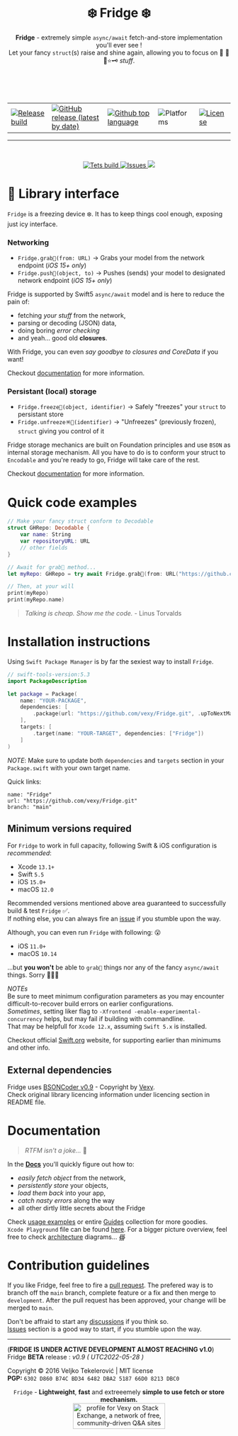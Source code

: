 <h1 align="center">
❄️ Fridge ❄️
</h1>

<p align="center">
  <b>Fridge</b> - extremely simple <code>async/await</code> fetch-and-store implementation you'll ever see !<br>
  Let your fancy <code>struct</code>(s) raise and shine again, allowing you to focus on 💬 🥊🤖⭐️🗝 <i>stuff</i>.<br><br>
</p>
<br><br>

<table style="width:100%">
  <!-- <tr>
    <th># HEADERS HIDDEN #</th>
  </tr> -->
  <tr style="outline: thin; vertical-align: middle">
    <td>
        <a href=https://github.com/vexy/Fridge/actions/workflows/release_workflow.yml">
            <img alt="Release build" src="https://github.com/vexy/Fridge/actions/workflows/release_workflow.yml/badge.svg">
        </a>
    </td>
    <td>
        <a href="https://github.com/vexy/Fridge/releases">
            <img alt="GitHub release (latest by date)" src="https://img.shields.io/github/v/release/vexy/Fridge?color=green&display_name=release&label=Latest%20release">
        </a>
    </td>
    <td><a href="https://github.com/vexy/Fridge/search?l=swift"><img alt="Github top language" src="https://img.shields.io/github/languages/top/vexy/Fridge"></a></td>
    <td><img alt="Platforms" src="https://img.shields.io/badge/Platform-iOS%2C%20macOS%2C%20tvOS%2C%20watchOS-blue"></td>
    <td><a href="https://github.com/vexy/Fridge/blob/master/LICENSE"><img alt="License" src="https://img.shields.io/github/license/vexy/Fridge"></a></td>
  </tr>
</table>
</p>

---

<br>
<p align="center">
  <a href="https://github.com/vexy/Fridge/actions/workflows/tests_workflow.yml">
    <img alt="Tets build" src="https://github.com/vexy/Fridge/actions/workflows/tests_workflow.yml/badge.svg">
  </a>
  <a href="https://github.com/vexy/Fridge/issues">
    <img alt="Issues" src="https://img.shields.io/github/issues/vexy/fridge">
  </a>
  <img src="https://img.shields.io/github/languages/code-size/vexy/fridge?color=g">
</p>

# 💠 Library interface
`Fridge` is a freezing device ❄️. It has to keep things cool enough, exposing just icy interface.

### Networking
  - `Fridge.grab🔮(from: URL)` -> Grabs your model from the network endpoint (_iOS 15+ only_)
  - `Fridge.push📡(object, to)` -> Pushes (sends) your model to designated network endpoint (_iOS 15+ only_)
  
Fridge is supported by Swift5 `async/await` model and is here to reduce the pain of:
  - fetching _your stuff_ from the network,
  - parsing or decoding (JSON) data,
  - doing boring _error checking_
  - and yeah... good old **closures**.

With Fridge, you can even _say goodbye to closures and CoreData_ if you want!  

Checkout [documentation](Guides/Usage.md) for more information.    

### Persistant (local) storage
  - `Fridge.freeze🧊(object, identifier)` -> Safely "freezes" your `struct` to persistant store
  - `Fridge.unfreeze🪅🎉(identifier)` -> "Unfreezes" (previously frozen), `struct` giving you control of it

Fridge storage mechanics are built on Foundation principles and use `BSON` as internal storage mechanism. All you have to do is to conform your struct to `Encodable` and you're ready to go, Fridge will take care of the rest.  
  
Checkout [documentation](Guides/Usage.md) for more information.  

# Quick code examples
```Swift
// Make your fancy struct conform to Decodable
struct GHRepo: Decodable {
    var name: String
    var repositoryURL: URL
    // other fields
}

// Await for grab🔮 method...
let myRepo: GHRepo = try await Fridge.grab🔮(from: URL("https://github.com/vexy/")!)

// Then, at your will
print(myRepo)
print(myRepo.name)
```  

> _Talking is cheap. Show me the code._ - Linus Torvalds

# Installation instructions
Using `Swift Package Manager` is by far the sexiest way to install `Fridge`.

```Swift
// swift-tools-version:5.3
import PackageDescription

let package = Package(
    name: "YOUR-PACKAGE",
    dependencies: [
        .package(url: "https://github.com/vexy/Fridge.git", .upToNextMajor(from: "0.9"))
    ],
    targets: [
        .target(name: "YOUR-TARGET", dependencies: ["Fridge"])
    ]
)
```
*NOTE*: Make sure to update both `dependencies` and `targets` section in your `Package.swift` with your own target name.  

  
Quick links:
```
name: "Fridge"
url: "https://github.com/vexy/Fridge.git"
branch: "main"
```

## Minimum versions required
For `Fridge` to work in full capacity, following Swift & iOS configuration is _recommended_:
  - Xcode `13.1+`
  - Swift `5.5`
  - iOS `15.0+`
  - macOS `12.0`
  
Recommended versions mentioned above area guaranteed to successfully build & test `Fridge` ✅.  
If nothing else, you can always fire an [issue](https://github.com/vexy/Fridge/issues) if you stumble upon the way.
  
Although, you can even run `Fridge` with following: 😮 
  - iOS `11.0+`
  - macOS `10.14`
  
...but **you won't** be able to `grab🔮` things nor any of the fancy `async/await` things. Sorry 🤷🏻‍♂️

*NOTEs*  
Be sure to meet minimum configuration parameters as you may encounter difficult-to-recover build errors on earlier configurations.  
_Sometimes_, setting liker flag to `-Xfrontend -enable-experimental-concurrency` helps, but may fail if building with commandline.  
That may be helpfull for `Xcode 12.x`, assuming `Swift 5.x` is installed.  

Checkout official [Swift.org](https://www.swift.org/) website, for supporting earlier than minimums and other info.

## External dependencies
Fridge uses [BSONCoder v0.9](https://github.com/vexy/bsoncoder) - Copyright by [Vexy](https://github.com/vexy).  
Check original library licencing information under licencing section in README file.

# Documentation
> _RTFM isn't a joke..._ 🥴 
    
In the **[Docs](Guides/Usage.md)** you'll quickly figure out how to:
  - *easily fetch object* from the network,
  - *persistently store* your objects,
  - *load them back* into your app,
  - *catch nasty errors* along the way
  - all other dirtly little secrets about the Fridge
  
Check [usage examples](Guides/Examples) or entire [Guides](Guides/) collection for more goodies.  
`Xcode Playground` file can be found [here](Guides/Examples/Fridge-basics.playground).
For a bigger picture overview, feel free to check [architecture](Guides/Fridge.diagram.md) diagrams... ∰      


# Contribution guidelines
If you like Fridge, feel free to fire a [pull request](https://github.com/vexy/Fridge/pulls).
The prefered way is to branch off the `main` branch, complete feature or a fix and then merge to `development`. After the pull request has been approved, your change will be merged to `main`.  

Don't be affraid to start any [discussions](https://github.com/vexy/Fridge/discussions) if you think so.  
[Issues](https://github.com/vexy/Fridge/issues) section is a good way to start, if you stumble upon the way.  

---   
(**FRIDGE IS UNDER ACTIVE DEVELOPMENT ALMOST REACHING v1.0**)  
Fridge **BETA** release : *v0.9 ( UTC2022-05-28 )*

Copyright © 2016 Veljko Tekelerović | MIT license  
**PGP:** `6302 D860 B74C BD34 6482 DBA2 5187 66D0 8213 DBC0`


<p align="center">
    <code>Fridge</code> - <b>Lightweight</b>, <b>fast</b> and extreeemely <b>simple to use fetch or store mechanism.</b><br>
    <a href="https://stackexchange.com/users/215166"><img src="https://stackexchange.com/users/flair/215166.png?theme=clean" width="208" height="58" alt="profile for Vexy on Stack Exchange, a network of free, community-driven Q&amp;A sites" title="profile for Vexy on Stack Exchange, a network of free, community-driven Q&amp;A sites">
    </a>
</p>
